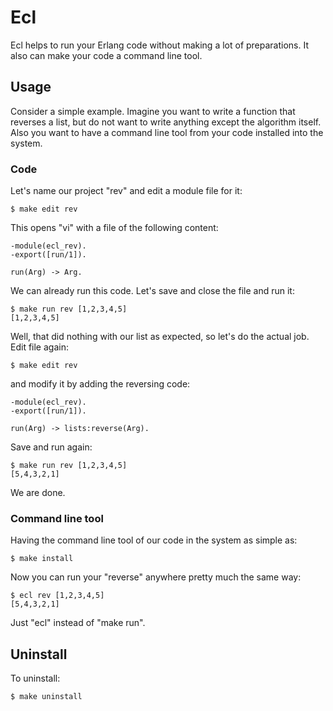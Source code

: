 # Ecl

Ecl helps to run your Erlang code without making a lot of preparations. It also
can make your code a command line tool.

## Usage

Consider a simple example. Imagine you want to write a function that reverses
a list, but do not want to write anything except the algorithm itself. Also
you want to have a command line tool from your code installed into the system.

### Code

Let's name our project "rev" and edit a module file for it:

```
$ make edit rev
```

This opens "vi" with a file of the following content:

```
-module(ecl_rev).
-export([run/1]).

run(Arg) -> Arg.
```

We can already run this code. Let's save and close the file and run it:

```
$ make run rev [1,2,3,4,5]
[1,2,3,4,5]
```

Well, that did nothing with our list as expected, so let's do the actual job.
Edit file again:

```
$ make edit rev
```

and modify it by adding the reversing code:

```
-module(ecl_rev).
-export([run/1]).

run(Arg) -> lists:reverse(Arg).
```

Save and run again:

```
$ make run rev [1,2,3,4,5]
[5,4,3,2,1]
```

We are done.

### Command line tool

Having the command line tool of our code in the system as simple as:

```
$ make install
```

Now you can run your "reverse" anywhere pretty much the same way:

```
$ ecl rev [1,2,3,4,5]
[5,4,3,2,1]
```

Just "ecl" instead of "make run".

## Uninstall

To uninstall:

```
$ make uninstall
```

